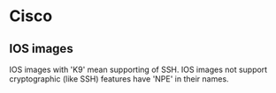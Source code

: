 # Cisco

## IOS images
  IOS images with 'K9' mean supporting of SSH.
  IOS images not support cryptographic (like SSH) features have 'NPE' in their names.
